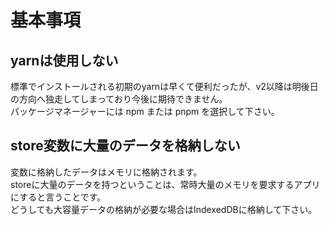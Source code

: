 # 基本事項

## yarnは使用しない

標準でインストールされる初期のyarnは早くて便利だったが、v2以降は明後日の方向へ独走してしまっており今後に期待できません。  
パッケージマネージャーには npm または pnpm を選択して下さい。

## store変数に大量のデータを格納しない

変数に格納したデータはメモリに格納されます。  
storeに大量のデータを持つということは、常時大量のメモリを要求するアプリにすると言うことです。  
どうしても大容量データの格納が必要な場合はIndexedDBに格納して下さい。  
